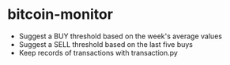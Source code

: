 # bitcoin-monitor

* Suggest a BUY threshold based on the week's average values
* Suggest a SELL threshold based on the last five buys
* Keep records of transactions with transaction.py
